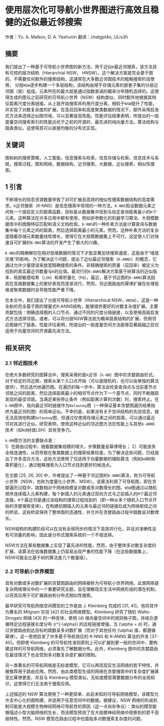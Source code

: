 # 使用层次化可导航小世界图进行高效且稳健的近似最近邻搜索
作者：Yu. A. Malkov, D. A. Yashunin   翻译：chatgpt4o, ULis3h
## 摘要
我们提出了一种基于可导航小世界图的新方法，用于近似`K`最近邻搜索，该方法具有可控的层次结构（Hierarchial  NSW， HNSW）。这个解决方案是完全基于图的，不需要任何额外的搜索结构，这通常在大多数近邻图技术的粗略搜索阶段使用， 分层`NSW`逐步构建一个多层结构，该结构由用于存储元素的嵌套子集的分层近邻图（层）组成。元素所在的最大层是通过指数衰减的概率分布随机选择的。这使得生成的图与之前研究的可导航小世界（NSW）结构类似，同时额外地根据其特征距离尺度分离链接。从上层开始搜索并利用尺度分离，相较于`NSW`提升了性能，并实现了对数复杂度的扩展。在高召回率和高度聚类数据的情况下，额外采用启发式方法来选择近似图邻域，可以显著提高性能。性能评估结果表明，所提出的一般度量空间搜索索引的性能远优于之前的开源的、最先进的纯向量方法。算法结构与跳表类似，这使得其可以直接均衡的分布式实现。

## 关键词
图和树的搜索策略，人工智能，信息搜索与检索，信息存储与检索，信息技术与系统，搜索过程，图和网络，数据结构，近邻搜索，大数据，近似搜索，相似性搜索。

## 1 引言
不断增长的信息资源数量导致了对可扩展且高效的相似性搜索数据结构的高度需求。`K`近邻搜索（K-NNS）是信息搜索中常用的一种方法。`K-NNS`假设数据元素之间有一个提前定义的距离函数，目标是从数据集中找到与给定查询距离最小的`K`个元素。这种算法在许多应用中都有使用，例如非参数化的机器学习算法、大规模数据库中的图像特征匹配和语义文档检索。`K-NNS`的一种朴素方法是计算查询与数据集中每个元素之间的距离，然后选择距离最小的元素。然而，这种朴素方法的复杂度随着存储元素数量线性增长，使得它在大规模数据集上不可行。这促使人们对快速且可扩展的`K-NNS`算法的开发产生了极大的兴趣。

`K-NNS`的精确解仅在相对低维数据的情况下才能显著加快搜索速度，这是由于“维度灾难”的影响。为了解决这个问题，提出了近似最近邻搜索（`K-ANNS`）的概念，它通过允许少量错误来放宽精确搜索的条件。非精确搜索的质量（召回率）被定义为找到的真实最近邻数量与`K`的比值。最流行的`K-ANNS`解决方案基于树算法的近似版本、局部敏感哈希（`LSH`）和乘积量化（`PQ`）。最近，基于邻近图的`K-ANNS`算法因其在高维数据集上的更好表现而逐渐流行。然而，邻近图路由的幂律扩展在处理低维或聚类数据时会导致性能严重下降。

在本文中，我们提出了分层可导航小世界（Hierarchical NSW，`HNSW`），这是一种全新的完全基于图的增量式K-ANNS结构，能够提供更好的对数复杂度扩展。主要贡献包括：明确选择图的入口节点、通过不同的尺度分隔链接，以及使用高级启发式方法选择邻居。或者，可以将分层NSW算法视为概率跳表结构的扩展，但用邻近图替代了链表。性能评估表明，所提出的一般度量空间方法能够显著超越之前仅适用于向量空间的开源最先进方法。

## 相关研究
### 2.1 邻近图技术
在绝大多数研究的图算法中，搜索采用的是`k`近邻（`k-NN`）图中的贪婪路由形式。对于给定的邻近图，搜索从某个入口点开始（可以是随机的，也可以由单独的算法提供），然后迭代地遍历图。在遍历的每一步中，算法会检查查询点与当前基节点邻居之间的距离，然后选择距离最小的相邻节点作为下一个基节点，同时不断跟踪发现的最佳邻居。当满足某些停止条件（例如距离计算的次数）时，搜索终止。在`k-NN`图中，指向最近邻的链接作为`Delaunay`图（一种保证基本贪婪图遍历结果始终为最近邻的图）的简单近似。不幸的是，如果没有关于空间结构的先验信息，就无法高效地构建`Delaunay`图，但通过仅使用存储元素之间的距离，可以通过最近邻对其进行近似。研究表明，使用这种近似的邻近图方法在性能上与其他`k-ANNS`技术（如kd树或LSH）具有竞争力。

`k-NN`图方法的主要缺点是：  
1）在路由过程中，随着数据集规模的增大，步骤数量呈幂律增长；
2）可能丧失全局连通性，从而导致在聚类数据上的搜索结果较差。为了解决这些问题，已经提出了许多混合方法，这些方法使用了仅适用于向量数据的辅助算法（例如kd树和乘积量化），通过粗略搜索为入口节点找到更好的候选点。

在文献 [25, 26, 30] 中，作者提出了一种基于邻近图的`K-ANNS`算法，称为可导航小世界（NSW，也称为度量化小世界，MSW）。该算法利用了可导航图，即在贪婪遍历过程中，跳数相对于网络规模呈对数或多对数增长的图。`NSW`图通过以随机顺序连续插入元素构建，每个新插入的元素通过双向方式与之前插入的`M`个最近邻连接。`M`个最近邻是通过该结构的搜索过程找到的（即一种从多个随机入口节点开始的贪婪搜索变体）。在构建初期插入的元素与最近邻的链接后成为网络枢纽之间的桥梁，这些桥梁保持了整体图的连通性，并允许在贪婪路由过程中跳数呈对数增长。

NSW结构的构建阶段可以在没有全局同步的情况下高效并行化，并且对准确性没有可测量的影响，因此是分布式搜索系统的一个不错选择。

NSW方法在某些数据集上实现了最先进的性能，然而，由于整体多对数复杂度的扩展，该算法在低维数据集上仍容易出现严重的性能下降（在这些数据集上，NSW可能会比基于树的算法差几个数量级）。

### 2.2 可导航小世界模型
具有对数或多对数扩展的贪婪图路由的网络被称为可导航小世界网络。此类网络是复杂网络理论中的一个重要研究主题，旨在理解现实生活中网络形成的潜在机制，以将其应用于可扩展路由和分布式相似性搜索。

最早研究可导航网络空间模型的工作是由 J. Kleinberg 完成的 [31, 41]，他将其作为著名的 Milgram 实验 [42] 的社会网络模型。Kleinberg 研究了随机 Watts-Strogatz 网络 [43] 的一种变体，使用 \(d\) 维向量空间中的规则格子图，并结合遵循特定远程链接长度分布 \(r^{-\alpha}\) 的远程链接增强。当 \(\alpha = d\) 时，通过贪婪路由到达目标的跳数呈多对数扩展（而对于其他任何 \(\alpha\) 值，都遵循幂律）。这一思想启发了许多基于导航效应的 K-NNS 和 K-ANNS 算法的开发 [37-40]。但即使 Kleinberg 的可导航性准则原则上可以扩展到更一般的空间中，要构建这样的可导航网络，必须事先了解数据分布。此外，Kleinberg 图中的贪婪路由在最佳情况下也会受到多对数复杂度扩展的限制。

另一类著名的可导航网络是无标度模型，它可以再现现实生活网络的若干特性，并被推荐用于路由应用。然而，由此类模型生成的网络在贪婪搜索中的复杂度扩展甚至比幂律更差，并且与 Kleinberg 模型类似，无标度模型需要数据分布的全局知识，这使得它们无法用于搜索应用。

上述描述的 NSW 算法使用了一种更简单、此前未知的可导航网络模型，该模型允许去中心化的图构建，并适用于任意空间中的数据。据建议，NSW 网络的形成机制可能是大规模生物神经网络可导航性的原因（这一点尚存争议）：类似的模型能够描述小型大脑网络的生长，而该模型预测了在大规模神经网络中观察到的若干高级特性。然而，NSW 模型在路由过程中也面临多对数搜索复杂度的问题。